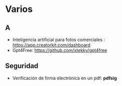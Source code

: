 # Varios

## A
 * Inteligencia artificial para fotos comerciales : https://app.creatorkit.com/dashboard
 * Gpt4Free: https://github.com/xtekky/gpt4free
## Seguridad
 * Verificación de firma electrónica en un pdf: **pdfsig**